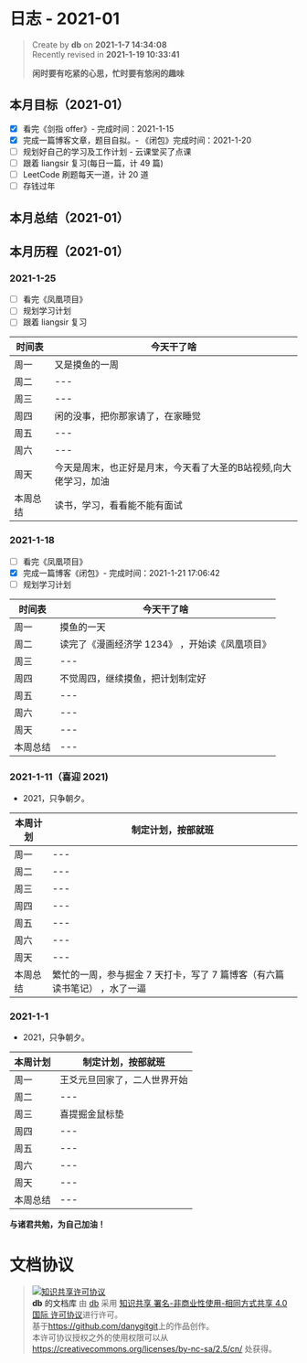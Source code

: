 # 日志 - 2021-01

> Create by **db** on **2021-1-7 14:34:08**  
> Recently revised in **2021-1-19 10:33:41**
>
> **闲时要有吃紧的心思，忙时要有悠闲的趣味**

## 本月目标（2021-01）

- [x] 看完《剑指 offer》- 完成时间：2021-1-15
- [x] 完成一篇博客文章，题目自拟。- 《闭包》完成时间：2021-1-20
- [ ] 规划好自己的学习及工作计划 - 云课堂买了点课
- [ ] 跟着 liangsir 复习(每日一篇，计 49 篇)
- [ ] LeetCode 刷题每天一道，计 20 道
- [ ] 存钱过年

## 本月总结（2021-01）

## 本月历程（2021-01）

### 2021-1-25

- [ ] 看完《凤凰项目》
- [ ] 规划学习计划
- [ ] 跟着 liangsir 复习

| 时间表   | 今天干了啥 |
| -------- | ---------- |
| 周一     | 又是摸鱼的一周      |
| 周二     | ---        |
| 周三     | ---        |
| 周四     | 闲的没事，把你那家请了，在家睡觉       |
| 周五     | ---        |
| 周六     | ---        |
| 周天     | 今天是周末，也正好是月末，今天看了大圣的B站视频,向大佬学习，加油      |
| 本周总结 | 读书，学习，看看能不能有面试        |

### 2021-1-18

- [ ] 看完《凤凰项目》
- [x] 完成一篇博客《闭包》- 完成时间：2021-1-21 17:06:42
- [ ] 规划学习计划

| 时间表   | 今天干了啥                                     |
| -------- | ---------------------------------------------- |
| 周一     | 摸鱼的一天                                     |
| 周二     | 读完了《漫画经济学 1234》 ，开始读《凤凰项目》 |
| 周三     | ---                                            |
| 周四     | 不觉周四，继续摸鱼，把计划制定好               |
| 周五     | ---                                            |
| 周六     | ---                                            |
| 周天     | ---                                            |
| 本周总结 | ---                                            |

### 2021-1-11（喜迎 2021)

- 2021，只争朝夕。

| 本周计划 | 制定计划，按部就班                                                        |
| -------- | ------------------------------------------------------------------------- |
| 周一     | ---                                                                       |
| 周二     | ---                                                                       |
| 周三     | ---                                                                       |
| 周四     | ---                                                                       |
| 周五     | ---                                                                       |
| 周六     | ---                                                                       |
| 周天     | ---                                                                       |
| 本周总结 | 繁忙的一周，参与掘金 7 天打卡，写了 7 篇博客（有六篇读书笔记） ，水了一逼 |

### 2021-1-1

- 2021，只争朝夕。

| 本周计划 | 制定计划，按部就班           |
| -------- | ---------------------------- |
| 周一     | 王爻元旦回家了，二人世界开始 |
| 周二     | ---                          |
| 周三     | 喜提掘金鼠标垫               |
| 周四     | ---                          |
| 周五     | ---                          |
| 周六     | ---                          |
| 周天     | ---                          |
| 本周总结 | ---                          |

**与诸君共勉，为自己加油！**

# 文档协议

> <a rel="license" href="http://creativecommons.org/licenses/by-nc-sa/4.0/"><img alt="知识共享许可协议" style="border-width:0" src="https://i.creativecommons.org/l/by-nc-sa/4.0/88x31.png" /></a><br /><a xmlns:dct="http://purl.org/dc/terms/" property="dct:title">**db** 的文档库</a> 由 <a xmlns:cc="http://creativecommons.org/ns#" href="db" property="cc:attributionName" rel="cc:attributionURL">db</a> 采用 <a rel="license" href="http://creativecommons.org/licenses/by-nc-sa/4.0/">知识共享 署名-非商业性使用-相同方式共享 4.0 国际 许可协议</a>进行许可。<br />基于<a xmlns:dct="http://purl.org/dc/terms/" href="https://github.com/danygitgit" rel="dct:source">https://github.com/danygitgit</a>上的作品创作。<br />本许可协议授权之外的使用权限可以从 <a xmlns:cc="http://creativecommons.org/ns#" href="https://creativecommons.org/licenses/by-nc-sa/2.5/cn/" rel="cc:morePermissions">https://creativecommons.org/licenses/by-nc-sa/2.5/cn/</a> 处获得。
